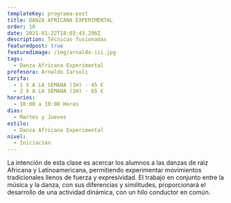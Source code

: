 ```yaml
---
templateKey: programa-post
title: DANZA AFRICANA EXPERIMENTAL
order: 10
date: 2021-01-22T18:03:43.296Z
description: Técnicas fusionadas
featuredpost: true
featuredimage: /img/arnaldo-iii.jpg
tags:
  - Danza Africana Experimental
profesora: Arnaldo Iarsoli
tarifa:
  - 1 X A LA SEMANA (1H) - 45 €
  - 2 X A LA SEMANA (1H) - 65 €
horarios:
  - 18:00 a 19:00 Horas
dias:
  - Martes y Jueves
estilo:
  - Danza Africana Experimental
nivel:
  - Iniciación
---
```


<!--StartFragment-->

La intención de esta clase es acercar los alumnos a las danzas de raiz Africana y Latinoamericana, permitiendo experimentar movimientos tradicionales llenos de fuerza y expresividad. El trabajo en conjunto entre la música y la danza, con sus diferencias y similitudes, proporcionará el desarrollo de una actividad dinámica, con un hilo conductor en común.

<!--EndFragment-->
